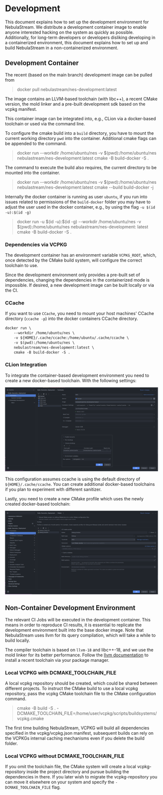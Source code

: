 # Development

This document explains how to set up the development environment for NebulaStream.
We distribute a development container image to enable anyone interested hacking on the system as quickly
as possible. Additionally, for long-term developers or developers
disliking developing in a containerized environment, this document explains how to set up
and build NebulaStream in a non-containerized environment.

## Development Container

The recent (based on the main branch) development image can be pulled from

> docker pull nebulastream/nes-development:latest

The image contains an LLVM-based toolchain (with libc++), a recent CMake version, the mold linker and
a pre-built development sdk based on the vcpkg manifest.

This container image can be integrated into, e.g., CLion via a docker-based toolchain or used via the command line.

To configure the cmake build into a `build` directory, you have to mount the current working directory `pwd` into the
container. Additional cmake flags can be appended to the command.

> docker run --workdir /home/ubuntu/nes -v $(pwd):/home/ubuntu/nes nebulastream/nes-development:latest cmake -B
> build-docker -S .

The command to execute the build also requires, the current directory to be mounted into the container.

> docker run --workdir /home/ubuntu/nes -v $(pwd):/home/ubuntu/nes nebulastream/nes-development:latest cmake
> --build build-docker -j

Internally the docker container is running as user `ubuntu`, if you run into issues related to permissions of the
`build-docker` folder you may have to adjust the user used in the docker container, e.g., by using the flag
`-u $(id -u):$(id -g)`

> docker run -u \$(id -u):\$(id -g) --workdir /home/ubuntu/nes -v $(pwd):/home/ubuntu/nes nebulastream/nes-development:
> latest cmake -B
> build-docker -S .

### Dependencies via VCPKG

The development container has an environment variable `VCPKG_ROOT`, which, once detected by the CMake build system, will
configure the correct toolchain to use.

Since the development environment only provides a pre-built set of dependencies, changing the dependencies in the
containerized mode is impossible. If desired, a new development image can be built locally or via the CI.

### CCache

If you want to use `CCache`, you need to mount your host machines' CCache directory (`ccache -p`) into the docker
containers CCache directory.

```
docker run \
    --workdir /home/ubuntu/nes \
    -v ${HOME}/.cache/ccache:/home/ubuntu/.cache/ccache \
    -v $(pwd):/home/ubuntu/nes \
    nebulastream/nes-development:latest \
    cmake -B build-docker -S .
```

### CLion Integration

To integrate the container-based development environment you need to create a new docker-based toolchain.
With the following settings:

![CLion-Toolchain-Settings](resources/SetupDockerToolchainClion.png)

This configuration assumes ccache is using the default directory of `${HOME}/.cache/ccache`. You can create additional
docker-based toolchains if you plan to experiment with different sanitizer.

Lastly, you need to create a new CMake profile which uses the newly created docker-based toolchain:

![CLion-CMake-Settings](resources/SetupDockerCmakeClion.png)
## Non-Container Development Environment

The relevant CI Jobs will be executed in the development container. This means in order to reproduce CI results, it is
essential to replicate the development environment built into the base docker image. Note that NebulaStream uses llvm
for its
query compilation, which will take a while to build locally.

The compiler toolchain is based on `llvm-18` and libc++-18, and we use the mold linker for its better performance.
Follow the
[llvm documentation](https://apt.llvm.org/) to install a recent toolchain via your package manager.

### Local VCPKG with DCMAKE_TOOLCHAIN_FILE

A local vcpkg repository should be created, which could be shared between different projects. To instruct the CMake
build to use a local vcpkg repository, pass the vcpkg CMake toolchain file to the CMake configuration command.

> cmake -B build -S . -DCMAKE_TOOLCHAIN_FILE=/home/user/vcpkg/scripts/buildsystems/vcpkg.cmake

The first time building NebulaStream, VCPKG will build all dependencies specified in the vcpkg/vcpkg.json manifest,
subsequent builds can rely on the VCPKGs internal caching mechanisms even if you delete the build folder.

### Local VCPKG without DCMAKE_TOOLCHAIN_FILE

If you omit the toolchain file, the CMake system will create a local vcpkg-repository inside the project directory
and pursue building the dependencies in there. If you later wish to migrate the vcpkg-repository you can move it
elsewhere on your system and specify the `-DCMAKE_TOOLCHAIN_FILE` flag.
